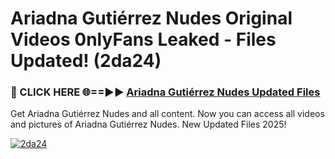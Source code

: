 # Ariadna Gutiérrez Nudes Original Videos 0nlyFans Leaked - Files Updated! (2da24)

<h3>🔴 CLICK HERE 🌐==►► <a href="https://tinyurl.com/5h6xmrr3" rel="nofollow">Ariadna Gutiérrez Nudes Updated Files</a></h3>

Get Ariadna Gutiérrez Nudes and all content. Now you can access all videos and pictures of Ariadna Gutiérrez Nudes. New Updated Files 2025!

[![2da24](https://i.imgur.com/KVD873Z.gif)](https://tinyurl.com/5h6xmrr3)
